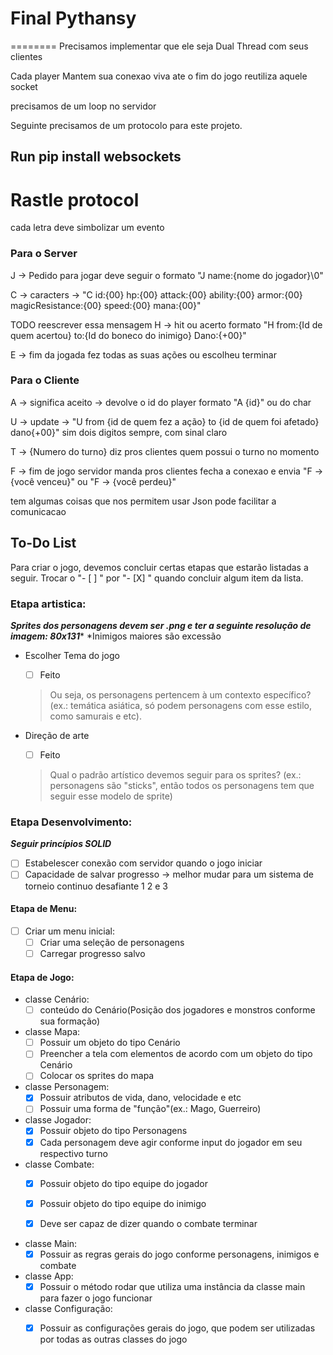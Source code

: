 # Final Pythansy


========
Precisamos implementar que ele seja Dual Thread com seus clientes

Cada player Mantem sua conexao viva ate o fim do jogo reutiliza aquele socket

precisamos de um loop no servidor

Seguinte precisamos de um protocolo para este projeto.

<h2>Run pip install websockets<h2>

<H1>Rastle protocol</H1>

cada letra deve simbolizar um evento

<h3>Para o Server</h3>

J -> Pedido para jogar deve seguir o formato "J name:{nome do jogador}\0"

C -> caracters -> "C id:{00} hp:{00} attack:{00} ability:{00} armor:{00} magicResistance:{00} speed:{00} mana:{00}"

TODO reescrever essa mensagem
H -> hit ou acerto formato "H from:{Id de quem acertou} to:{Id do boneco do inimigo} Dano:{+00}"

E -> fim da jogada fez todas as suas ações ou escolheu terminar

<h3>Para o Cliente</h3>

A -> significa aceito -> devolve o id do player formato "A {id}" ou do char

U -> update -> "U from {id de quem fez a ação} to {id de quem foi afetado} dano{+00}" sim dois digitos sempre, com sinal claro

T -> {Numero do turno} diz pros clientes quem possui o turno no momento 

F -> fim de jogo servidor manda pros clientes fecha a conexao e envia "F -> {você venceu}" ou "F -> {você perdeu}"

tem algumas coisas que nos permitem usar Json pode facilitar a comunicacao


## To-Do List

Para criar o jogo, devemos concluir certas etapas que estarão listadas a seguir. Trocar o "- [ ] " por "- [X] " quando concluir algum item da lista.

### Etapa artistica:
***Sprites dos personagens devem ser .png e ter a seguinte resolução de imagem: 80x131****
*Inimigos maiores são excessão

* Escolher Tema do jogo
    - [ ]  Feito
    > Ou seja, os personagens pertencem à um contexto específico?
        (ex.: temática asiática, só podem personagens com esse estilo, como samurais e etc).

* Direção de arte 
    - [ ]  Feito
    > Qual o padrão artístico devemos seguir para os sprites?
         (ex.: personagens são "sticks", então todos os personagens tem que seguir esse modelo de sprite)

### Etapa Desenvolvimento:
***Seguir princípios SOLID*** 

- [ ]  Estabelescer conexão com servidor quando o jogo iniciar
- [ ]  Capacidade de salvar progresso -> melhor mudar para um sistema de torneio continuo desafiante 1 2 e 3

#### Etapa de Menu:

- [ ]  Criar um menu inicial: 
    - [ ]  Criar uma seleção de personagens 
    - [ ]  Carregar progresso salvo 

#### Etapa de Jogo:
 
* classe Cenário:
    - [ ]  conteúdo do Cenário(Posição dos jogadores e monstros conforme sua formação)

* classe Mapa: 
    - [ ]   Possuir um objeto do tipo Cenário 
    - [ ]   Preencher a tela com elementos de acordo com um objeto do tipo Cenário 
    - [ ]   Colocar os sprites do mapa 

* classe Personagem:    
    - [x]   Possuir atributos de vida, dano, velocidade e etc
    - [ ]   Possuir uma forma de "função"(ex.: Mago, Guerreiro)

* classe Jogador: 
    - [x]   Possuir objeto do tipo Personagens
    - [x]   Cada personagem deve agir conforme input do jogador em seu respectivo turno
* classe Combate:
    - [x]   Possuir objeto do tipo equipe do jogador
    - [x]   Possuir objeto do tipo equipe do inimigo
    - [x]   Deve ser capaz de dizer quando o combate terminar


* classe Main:
    - [x]   Possuir as regras gerais do jogo conforme personagens, inimigos e combate

* classe App:
    - [x]   Possuir o método rodar que utiliza uma instância da classe main para fazer o jogo funcionar

* classe Configuração:
    - [x] Possuir as configurações gerais do jogo, que podem ser utilizadas por todas as outras classes do jogo









